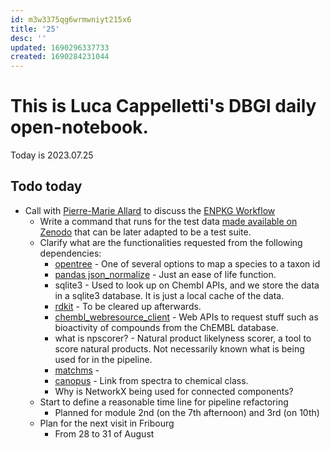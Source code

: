 ```yaml
---
id: m3w3375qg6wrmwniyt215x6
title: '25'
desc: ''
updated: 1690296337733
created: 1690284231044
---
```



# This is Luca Cappelletti's DBGI daily open-notebook.

Today is 2023.07.25

## Todo today
* Call with [Pierre-Marie Allard](https://www.unifr.ch/bio/en/services/metabolomics-and-proteomics-platform/people/335736/16398) to discuss the [ENPKG Workflow](https://github.com/enpkg/enpkg_workflow)
    * Write a command that runs for the test data [made available on Zenodo](https://zenodo.org/record/8152039) that can be later adapted to be a test suite.
    * Clarify what are the functionalities requested from the following dependencies:
        * [opentree](https://github.com/OpenTreeOfLife/python-opentree) - One of several options to map a species to a taxon id
        * [pandas json_normalize](https://pandas.pydata.org/docs/reference/api/pandas.json_normalize.html) - Just an ease of life function.
        * sqlite3 - Used to look up on Chembl APIs, and we store the data in a sqlite3 database. It is just a local cache of the data.
        * [rdkit](https://github.com/rdkit/rdkit) - To be cleared up afterwards.
        * [chembl_webresource_client](https://github.com/chembl/chembl_webresource_client) - Web APIs to request stuff such as bioactivity of compounds from the ChEMBL database.
        * what is npscorer? - Natural product likelyness scorer, a tool to score natural products. Not necessarily known what is being used for in the pipeline.
        * [matchms](https://github.com/matchms/matchms) - 
        * [canopus](https://github.com/boecker-lab/sirius) - Link from spectra to chemical class.
        * Why is NetworkX being used for connected components?
    * Start to define a reasonable time line for pipeline refactoring
        * Planned for module 2nd (on the 7th afternoon) and 3rd (on 10th)
    * Plan for the next visit in Fribourg
        * From 28 to 31 of August
